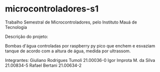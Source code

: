 # microcontroladores-s1
 Trabalho Semestral de Microcontroladores, pelo Instituto Mauá de Tecnologia

 Descrição do projeto:

 Bombas d'água controladas por raspberry py pico que enchem e esvaziam tanque
 de acordo com a altura de água, medida por ultrassom.

 Integrantes:
 Giuliano Rodrigues Tumoli  21.00036-0
 Igor Improta M. da Silva   21.00834-5
 Rafael Bertani             21.00634-2
